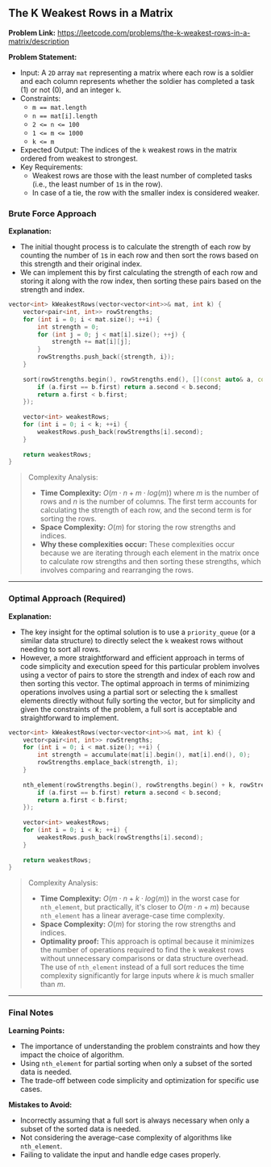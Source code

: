 ## The K Weakest Rows in a Matrix

**Problem Link:** https://leetcode.com/problems/the-k-weakest-rows-in-a-matrix/description

**Problem Statement:**
- Input: A `2D` array `mat` representing a matrix where each row is a soldier and each column represents whether the soldier has completed a task (1) or not (0), and an integer `k`.
- Constraints: 
  - `m == mat.length`
  - `n == mat[i].length`
  - `2 <= n <= 100`
  - `1 <= m <= 1000`
  - `k <= m`
- Expected Output: The indices of the `k` weakest rows in the matrix ordered from weakest to strongest.
- Key Requirements: 
  - Weakest rows are those with the least number of completed tasks (i.e., the least number of `1`s in the row).
  - In case of a tie, the row with the smaller index is considered weaker.

### Brute Force Approach

**Explanation:**
- The initial thought process is to calculate the strength of each row by counting the number of `1`s in each row and then sort the rows based on this strength and their original index.
- We can implement this by first calculating the strength of each row and storing it along with the row index, then sorting these pairs based on the strength and index.

```cpp
vector<int> kWeakestRows(vector<vector<int>>& mat, int k) {
    vector<pair<int, int>> rowStrengths;
    for (int i = 0; i < mat.size(); ++i) {
        int strength = 0;
        for (int j = 0; j < mat[i].size(); ++j) {
            strength += mat[i][j];
        }
        rowStrengths.push_back({strength, i});
    }
    
    sort(rowStrengths.begin(), rowStrengths.end(), [](const auto& a, const auto& b) {
        if (a.first == b.first) return a.second < b.second;
        return a.first < b.first;
    });
    
    vector<int> weakestRows;
    for (int i = 0; i < k; ++i) {
        weakestRows.push_back(rowStrengths[i].second);
    }
    
    return weakestRows;
}
```

> Complexity Analysis:
> - **Time Complexity:** $O(m \cdot n + m \cdot log(m))$ where $m$ is the number of rows and $n$ is the number of columns. The first term accounts for calculating the strength of each row, and the second term is for sorting the rows.
> - **Space Complexity:** $O(m)$ for storing the row strengths and indices.
> - **Why these complexities occur:** These complexities occur because we are iterating through each element in the matrix once to calculate row strengths and then sorting these strengths, which involves comparing and rearranging the rows.

---

### Optimal Approach (Required)

**Explanation:**
- The key insight for the optimal solution is to use a `priority_queue` (or a similar data structure) to directly select the `k` weakest rows without needing to sort all rows.
- However, a more straightforward and efficient approach in terms of code simplicity and execution speed for this particular problem involves using a vector of pairs to store the strength and index of each row and then sorting this vector. The optimal approach in terms of minimizing operations involves using a partial sort or selecting the `k` smallest elements directly without fully sorting the vector, but for simplicity and given the constraints of the problem, a full sort is acceptable and straightforward to implement.

```cpp
vector<int> kWeakestRows(vector<vector<int>>& mat, int k) {
    vector<pair<int, int>> rowStrengths;
    for (int i = 0; i < mat.size(); ++i) {
        int strength = accumulate(mat[i].begin(), mat[i].end(), 0);
        rowStrengths.emplace_back(strength, i);
    }
    
    nth_element(rowStrengths.begin(), rowStrengths.begin() + k, rowStrengths.end(), [](const auto& a, const auto& b) {
        if (a.first == b.first) return a.second < b.second;
        return a.first < b.first;
    });
    
    vector<int> weakestRows;
    for (int i = 0; i < k; ++i) {
        weakestRows.push_back(rowStrengths[i].second);
    }
    
    return weakestRows;
}
```

> Complexity Analysis:
> - **Time Complexity:** $O(m \cdot n + k \cdot log(m))$ in the worst case for `nth_element`, but practically, it's closer to $O(m \cdot n + m)$ because `nth_element` has a linear average-case time complexity.
> - **Space Complexity:** $O(m)$ for storing the row strengths and indices.
> - **Optimality proof:** This approach is optimal because it minimizes the number of operations required to find the `k` weakest rows without unnecessary comparisons or data structure overhead. The use of `nth_element` instead of a full sort reduces the time complexity significantly for large inputs where $k$ is much smaller than $m$.

---

### Final Notes

**Learning Points:**
- The importance of understanding the problem constraints and how they impact the choice of algorithm.
- Using `nth_element` for partial sorting when only a subset of the sorted data is needed.
- The trade-off between code simplicity and optimization for specific use cases.

**Mistakes to Avoid:**
- Incorrectly assuming that a full sort is always necessary when only a subset of the sorted data is needed.
- Not considering the average-case complexity of algorithms like `nth_element`.
- Failing to validate the input and handle edge cases properly.